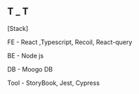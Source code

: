 ## T \_ T

[Stack]

FE - React ,Typescript, Recoil, React-query

BE - Node js

DB - Moogo DB

Tool - StoryBook, Jest, Cypress
